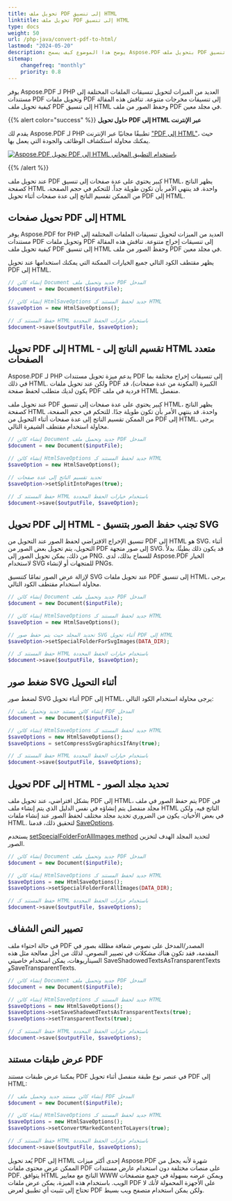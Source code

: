 ```yaml
---
title: تحويل ملف PDF إلى تنسيق HTML
linktitle: تحويل ملف PDF إلى تنسيق HTML
type: docs
weight: 50
url: /php-java/convert-pdf-to-html/
lastmod: "2024-05-20"
description: يوضح هذا الموضوع كيف يسمح Aspose.PDF بتحويل ملف PDF إلى تنسيق HTML باستخدام مكتبة PHP.
sitemap:
    changefreq: "monthly"
    priority: 0.8
---
```


يوفر Aspose.PDF لـ PHP العديد من الميزات لتحويل تنسيقات الملفات المختلفة إلى مستندات PDF وتحويل ملفات PDF إلى تنسيقات مخرجات متنوعة. تناقش هذه المقالة كيفية تحويل ملف PDF إلى تنسيق HTML وحفظ الصور من ملف PDF في مجلد معين.

{{% alert color="success" %}}
**حاول تحويل PDF إلى HTML عبر الإنترنت**

يقدم لك Aspose.PDF لـ PHP تطبيقًا مجانيًا عبر الإنترنت ["PDF إلى HTML"](https://products.aspose.app/pdf/conversion/pdf-to-html)، حيث يمكنك محاولة استكشاف الوظائف والجودة التي يعمل بها.

[![Aspose.PDF تحويل PDF إلى HTML باستخدام التطبيق المجاني](pdf_to_html.png)](https://products.aspose.app/pdf/conversion/pdf-to-html)

{{% /alert %}}

عند تحويل ملف PDF كبير يحتوي على عدة صفحات إلى تنسيق HTML، يظهر الناتج كصفحة HTML واحدة. قد ينتهي الأمر بأن تكون طويلة جداً. للتحكم في حجم الصفحة، من الممكن تقسيم الناتج إلى عدة صفحات أثناء تحويل PDF إلى HTML.

## تحويل صفحات PDF إلى HTML

يوفر Aspose.PDF for PHP العديد من الميزات لتحويل تنسيقات الملفات المختلفة إلى مستندات PDF وتحويل ملفات PDF إلى تنسيقات إخراج متنوعة. تناقش هذه المقالة كيفية تحويل ملف PDF إلى تنسيق HTML وحفظ الصور من ملف PDF في مجلد معين.

يظهر مقتطف الكود التالي جميع الخيارات الممكنة التي يمكنك استخدامها عند تحويل PDF إلى HTML.

```php
// إنشاء كائن Document جديد وتحميل ملف PDF المدخل
$document = new Document($inputFile);

// إنشاء كائن HtmlSaveOptions جديد لحفظ المستند كـ HTML
$saveOption = new HtmlSaveOptions();

// حفظ المستند كـ HTML باستخدام خيارات الحفظ المحددة
$document->save($outputFile, $saveOption);
```

## تحويل PDF إلى HTML - تقسيم الناتج إلى HTML متعدد الصفحات

Aspose.PDF لـ PHP يدعم ميزة تحويل مستندات PDF إلى تنسيقات إخراج مختلفة بما في ذلك HTML. ولكن عند تحويل ملفات PDF الكبيرة (المكونة من عدة صفحات)، قد يكون لديك متطلب لحفظ صفحة PDF فردية في ملف HTML منفصل.

عند تحويل ملف PDF كبير يحتوي على عدة صفحات إلى تنسيق HTML، يظهر الناتج كصفحة HTML واحدة. قد ينتهي الأمر بأن تكون طويلة جدًا. للتحكم في حجم الصفحة، من الممكن تقسيم الناتج إلى عدة صفحات أثناء التحويل من PDF إلى HTML. يرجى محاولة استخدام مقتطف الشيفرة التالي.

```php
// إنشاء كائن Document جديد وتحميل ملف PDF المدخل
$document = new Document($inputFile);

// إنشاء كائن HtmlSaveOptions جديد لحفظ المستند كـ HTML
$saveOption = new HtmlSaveOptions();

// تحديد تقسيم الناتج إلى عدة صفحات
$saveOption->setSplitIntoPages(true);

// حفظ المستند كـ HTML باستخدام خيارات الحفظ المحددة
$document->save($outputFile, $saveOption);
```

## تحويل PDF إلى HTML - تجنب حفظ الصور بتنسيق SVG


تنسيق الإخراج الافتراضي لحفظ الصور عند التحويل من PDF إلى HTML هو SVG. أثناء التحويل، يتم تحويل بعض الصور من PDF إلى صور متجهة SVG. قد يكون ذلك بطيئًا. بدلاً من ذلك، يمكن تحويل الصور إلى PNG. للسماح بذلك، لدى Aspose.PDF الخيار لاستخدام SVG للمتجهات أو لإنشاء PNGs.

لإزالة عرض الصور تمامًا كتنسيق SVG عند تحويل ملفات PDF إلى تنسيق HTML، يرجى محاولة استخدام مقتطف الكود التالي.

```php
// إنشاء كائن Document جديد وتحميل ملف PDF المدخل
$document = new Document($inputFile);

// إنشاء كائن HtmlSaveOptions جديد لحفظ المستند كـ HTML
$saveOption = new HtmlSaveOptions();

// تحديد المجلد حيث يتم حفظ صور SVG أثناء تحويل PDF إلى HTML
$saveOption->setSpecialFolderForSvgImages(DATA_DIR);

// حفظ المستند كـ HTML باستخدام خيارات الحفظ المحددة
$document->save($outputFile, $saveOption);
```

## ضغط صور SVG أثناء التحويل

لضغط صور SVG أثناء تحويل PDF إلى HTML، يرجى محاولة استخدام الكود التالي:

```php
// إنشاء كائن مستند جديد وتحميل ملف PDF المدخل
$document = new Document($inputFile);

// إنشاء كائن HtmlSaveOptions جديد لحفظ المستند كـ HTML
$saveOptions = new HtmlSaveOptions();
$saveOptions = setCompressSvgGraphicsIfAny(true);

// حفظ المستند كـ HTML باستخدام خيارات الحفظ المحددة
$document->save($outputFile, $saveOptions);
```

## تحويل PDF إلى HTML - تحديد مجلد الصور

بشكل افتراضي، عند تحويل ملف PDF إلى HTML، يتم حفظ الصور في ملف PDF في مجلد منفصل يتم إنشاؤه في نفس الدليل الذي يتم إنشاء ملف HTML الناتج فيه. ولكن في بعض الأحيان، يكون من الضروري تحديد مجلد مختلف لحفظ الصور عند إنشاء ملفات HTML. لتحقيق ذلك، قدمنا [SaveOptions](https://reference.aspose.com/pdf/java/com.aspose.pdf/SaveOptions).

يستخدم [setSpecialFolderForAllImages method](https://reference.aspose.com/pdf/java/com.aspose.pdf/htmlsaveoptions/#setSpecialFolderForSvgImages-java.lang.String-) لتحديد المجلد الهدف لتخزين الصور.


```php
// إنشاء كائن Document جديد وتحميل ملف PDF المدخل
$document = new Document($inputFile);

// إنشاء كائن HtmlSaveOptions جديد لحفظ المستند كـ HTML
$saveOptions = new HtmlSaveOptions();
$saveOptions->setSpecialFolderForAllImages(DATA_DIR);

// حفظ المستند كـ HTML باستخدام خيارات الحفظ المحددة
$document->save($outputFile, $saveOptions);
```

## تصيير النص الشفاف

في حالة احتواء ملف PDF المصدر/المدخل على نصوص شفافة مظللة بصور في المقدمة، فقد تكون هناك مشكلات في تصيير النصوص. لذلك من أجل معالجة مثل هذه السيناريوهات، يمكن استخدام خاصيتي SaveShadowedTextsAsTransparentTexts وSaveTransparentTexts.

```php
// إنشاء كائن Document جديد وتحميل ملف PDF المدخل
$document = new Document($inputFile);

// إنشاء كائن HtmlSaveOptions جديد لحفظ المستند كـ HTML
$saveOptions = new HtmlSaveOptions();
$saveOptions->setSaveShadowedTextsAsTransparentTexts(true);
$saveOptions->setTransparentTexts(true);

// حفظ المستند كـ HTML باستخدام خيارات الحفظ المحددة
$document->save($outputFile, $saveOptions);
```


## عرض طبقات مستند PDF

يمكننا عرض طبقات مستند PDF في عنصر نوع طبقة منفصل أثناء تحويل PDF إلى HTML:

```php
// إنشاء كائن مستند جديد وتحميل ملف PDF المدخل
$document = new Document($inputFile);

// إنشاء كائن HtmlSaveOptions جديد لحفظ المستند كـ HTML
$saveOptions = new HtmlSaveOptions();
$saveOptions->setConvertMarkedContentToLayers(true);

// حفظ المستند كـ HTML باستخدام خيارات الحفظ المحددة
$document->save($outputFile, $saveOptions);
```

يُعد تحويل PDF إلى HTML إحدى أكثر ميزات Aspose.PDF شهرة لأنه يجعل من الممكن عرض محتوى ملفات PDF على منصات مختلفة دون استخدام عارض مستندات PDF. يتوافق HTML الناتج مع معايير WWW ويمكن عرضه بسهولة في جميع متصفحات الويب. باستخدام هذه الميزة، يمكن عرض ملفات PDF على الأجهزة المحمولة لأنك لا تحتاج إلى تثبيت أي تطبيق لعرض PDF ولكن يمكن استخدام متصفح ويب بسيط.